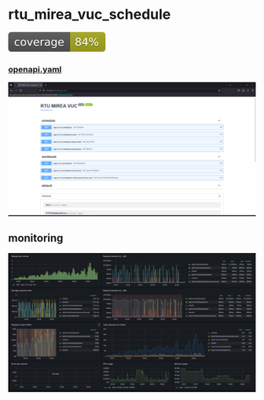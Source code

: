 # rtu_mirea_vuc_schedule

![coverage.svg](assets%2Fcoverage.svg)

### [openapi.yaml](src%2Fschedule-service%2Fschedule_service%2Fpypi%2Fopenapi.yaml)

![schedule-service-api.png](assets%2Fschedule-service-api.png)

## monitoring

![monitoring.png](assets%2Fmonitoring-dashboard.png)
